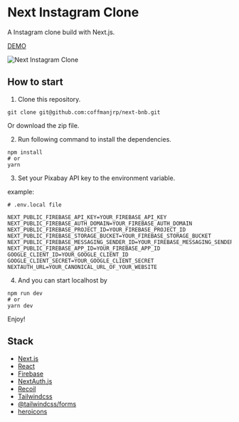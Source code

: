 # Next Instagram Clone

A Instagram clone build with Next.js.

[DEMO](https://next-instagram-clone-pi.vercel.app/)

![Next Instagram Clone](https://res.cloudinary.com/coffmanjrp-dev/image/upload/v1643170104/coffmanjrp.io/next_instagram_clone_25c238df6d.png)

## How to start

1. Clone this repository.

```
git clone git@github.com:coffmanjrp/next-bnb.git
```

Or download the zip file.

2. Run following command to install the dependencies.

```
npm install
# or
yarn
```

3. Set your Pixabay API key to the environment variable.

example:

```
# .env.local file

NEXT_PUBLIC_FIREBASE_API_KEY=YOUR_FIREBASE_API_KEY
NEXT_PUBLIC_FIREBASE_AUTH_DOMAIN=YOUR_FIREBASE_AUTH_DOMAIN
NEXT_PUBLIC_FIREBASE_PROJECT_ID=YOUR_FIREBASE_PROJECT_ID
NEXT_PUBLIC_FIREBASE_STORAGE_BUCKET=YOUR_FIREBASE_STORAGE_BUCKET
NEXT_PUBLIC_FIREBASE_MESSAGING_SENDER_ID=YOUR_FIREBASE_MESSAGING_SENDER_ID
NEXT_PUBLIC_FIREBASE_APP_ID=YOUR_FIREBASE_APP_ID
GOOGLE_CLIENT_ID=YOUR_GOOGLE_CLIENT_ID
GOOGLE_CLIENT_SECRET=YOUR_GOOGLE_CLIENT_SECRET
NEXTAUTH_URL=YOUR_CANONICAL_URL_OF_YOUR_WEBSITE
```

4. And you can start localhost by

```
npm run dev
# or
yarn dev
```

Enjoy!

## Stack

- [Next.js](https://nextjs.org/)
- [React](https://reactjs.org/)
- [Firebase](https://firebase.google.com/)
- [NextAuth.js](https://next-auth.js.org/)
- [Recoil](https://recoiljs.org/)
- [Tailwindcss](https://tailwindcss.com/)
- [@tailwindcss/forms](https://github.com/tailwindlabs/tailwindcss-forms)
- [heroicons](https://heroicons.com/)
